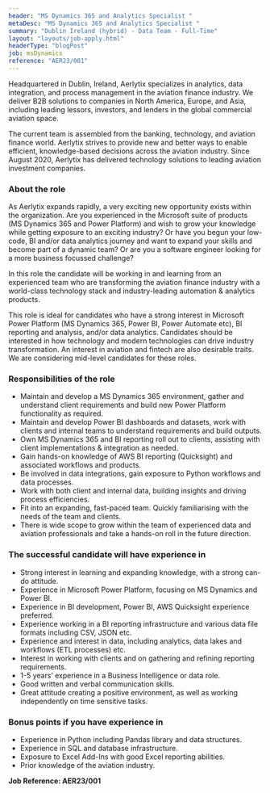 ```yaml
---
header: "MS Dynamics 365 and Analytics Specialist "
metaDesc: "MS Dynamics 365 and Analytics Specialist "
summary: "Dublin Ireland (hybrid) - Data Team - Full-Time"
layout: "layouts/job-apply.html"
headerType: "blogPost"
job: msDynamics
reference: "AER23/001"
---
```


Headquartered in Dublin, Ireland, Aerlytix specializes in analytics, data integration, and process management in the aviation finance industry. We deliver B2B solutions to companies in North America, Europe, and Asia, including leading lessors, investors, and lenders in the global commercial aviation space.

The current team is assembled from the banking, technology, and aviation finance world. Aerlytix strives to provide new and better ways to enable efficient, knowledge-based decisions across the aviation industry. Since August 2020, Aerlytix has delivered technology solutions to leading aviation investment companies.

### About the role

As Aerlytix expands rapidly, a very exciting new opportunity exists within the organization. Are you experienced in the Microsoft suite of products (MS Dynamics 365 and Power Platform) and wish to grow your knowledge while getting exposure to an exciting industry? Or have you begun your low-code, BI and/or data analytics journey and want to expand your skills and become part of a dynamic team? Or are you a software engineer looking for a more business focussed challenge?

In this role the candidate will be working in and learning from an experienced team who are transforming the aviation finance industry with a world-class technology stack and industry-leading automation & analytics products.

This role is ideal for candidates who have a strong interest in Microsoft Power Platform (MS Dynamics 365, Power BI, Power Automate etc), BI reporting and analysis, and/or data analytics. Candidates should be interested in how technology and modern technologies can drive industry transformation. An interest in aviation and fintech are also desirable traits. We are considering mid-level candidates for these roles. 

### Responsibilities of the role

* Maintain and develop a MS Dynamics 365 environment, gather and understand client requirements and build new Power Platform functionality as required.
* Maintain and develop Power BI dashboards and datasets, work with clients and internal teams to understand requirements and build outputs.
* Own MS Dynamics 365 and BI reporting roll out to clients, assisting with client implementations & integration as needed.
* Gain hands-on knowledge of AWS BI reporting (Quicksight) and associated workflows and products.
* Be involved in data integrations, gain exposure to Python workflows and data processes. 
* Work with both client and internal data, building insights and driving process efficiencies. 
* Fit into an expanding, fast-paced team. Quickly familiarising with the needs of the team and clients.
* There is wide scope to grow within the team of experienced data and aviation professionals and take a hands-on roll in the future direction.

### The successful candidate will have experience in  

* Strong interest in learning and expanding knowledge, with a strong can-do attitude.  
* Experience in Microsoft Power Platform, focusing on MS Dynamics and Power BI.
* Experience in BI development, Power BI, AWS Quicksight experience preferred.
* Experience working in a BI reporting infrastructure and various data file formats including CSV, JSON etc. 
* Experience and interest in data, including analytics, data lakes and workflows (ETL processes) etc.  
* Interest in working with clients and on gathering and refining reporting requirements.
* 1-5 years’ experience in a Business Intelligence or data role.  
* Good written and verbal communication skills.
* Great attitude creating a positive environment, as well as working independently on time sensitive tasks.

### Bonus points if you have experience in

* Experience in Python including Pandas library and data structures.
* Experience in SQL and database infrastructure.  
* Exposure to Excel Add-Ins with good Excel reporting abilities.  
* Prior knowledge of the aviation industry.

**Job Reference: AER23/001**

